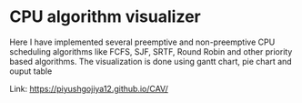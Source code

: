 # CPU algorithm visualizer

Here I have implemented several preemptive and non-preemptive CPU scheduling algorithms like FCFS, SJF, SRTF, Round Robin and other priority based algorithms. The visualization is done using gantt chart, pie chart and ouput table

Link: https://piyushgojiya12.github.io/CAV/
